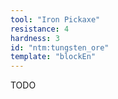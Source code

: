 ```yaml
---
tool: "Iron Pickaxe"
resistance: 4
hardness: 3
id: "ntm:tungsten_ore"
template: "blockEn"
---
```


TODO
